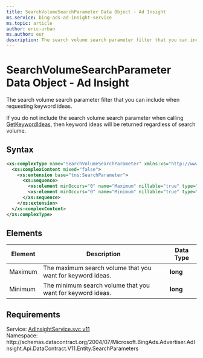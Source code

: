 ```yaml
---
title: SearchVolumeSearchParameter Data Object - Ad Insight
ms.service: bing-ads-ad-insight-service
ms.topic: article
author: eric-urban
ms.author: eur
description: The search volume search parameter filter that you can include when requesting keyword ideas.
---
```

# SearchVolumeSearchParameter Data Object - Ad Insight
The search volume search parameter filter that you can include when requesting keyword ideas.

If you do not include the search volume search parameter when calling [GetKeywordIdeas](bingads/ad-insight-service/getkeywordideas.md), then keyword ideas will be returned regardless of search volume.

## Syntax
```xml
<xs:complexType name="SearchVolumeSearchParameter" xmlns:xs="http://www.w3.org/2001/XMLSchema">
  <xs:complexContent mixed="false">
    <xs:extension base="tns:SearchParameter">
      <xs:sequence>
        <xs:element minOccurs="0" name="Maximum" nillable="true" type="xs:long" />
        <xs:element minOccurs="0" name="Minimum" nillable="true" type="xs:long" />
      </xs:sequence>
    </xs:extension>
  </xs:complexContent>
</xs:complexType>
```

## <a name="elements"></a>Elements

|Element|Description|Data Type|
|-----------|---------------|-------------|
|<a name="maximum"></a>Maximum|The maximum search volume that you want for keyword ideas.|**long**|
|<a name="minimum"></a>Minimum|The minimum search volume that you want for keyword ideas.|**long**|

## Requirements
Service: [AdInsightService.svc v11](https://adinsight.api.bingads.microsoft.com/Api/Advertiser/AdInsight/v11/AdInsightService.svc)  
Namespace: http\://schemas.datacontract.org/2004/07/Microsoft.BingAds.Advertiser.AdInsight.Api.DataContract.V11.Entity.SearchParameters  

